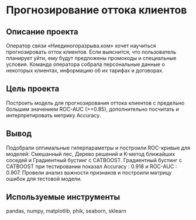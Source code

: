 # Прогнозирование оттока клиентов

## Описание проекта
Оператор связи «Ниединогоразрыва.ком» хочет научиться прогнозировать отток клиентов. Если выяснится, что пользователь планирует уйти, ему будут предложены промокоды и специальные условия. Команда оператора собрала персональные данные о некоторых клиентах, информацию об их тарифах и договорах.

## Цель проекта
Построить модель для прогнозирования оттока клиентов с предельно большим значением ROC-AUC (>=0.85), дополнительно посчитать и интерпретировать метрику Accuracy.

## Вывод
Подобрали оптимальные гиперпараметры и построили ROC-кривые для моделей: Смешанный лес, Дерево решений и K-метод ближайших соседей и Градиентный бустинг с CATBOOST.  Градиентный бустинг с CATBOOST при тестировании показал Accuracy :  0.918 и ROC-AUC :  0.907. Провели анализ важности признаков и построили матрицу ошибок для тестовой модели.

## Используемые инструменты
pandas, numpy, matplotlib, phik, seaborn, sklearn
